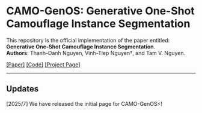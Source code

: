 # CAMO-GenOS: Generative One-Shot Camouflage Instance Segmentation

This repository is the official implementation of the paper entitled: **Generative One-Shot Camouflage Instance Segmentation**. <br>
**Authors**: Thanh-Danh Nguyen, Vinh-Tiep Nguyen†, and Tam V. Nguyen.

[[Paper]](https://doi.org/) [[Code]](https://github.com/danhntd/CAMO-GenOS) [[Project Page]](https://danhntd.github.io/projects.html)

---
## Updates
[2025/7] We have released the initial page for CAMO-GenOS⚡!